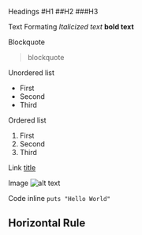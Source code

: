 Headings
#H1
##H2
###H3

Text Formating
*Italicized text*
**bold text**

Blockquote
>blockquote

Unordered list
- First
- Second
- Third

Ordered list
1. First
1. Second
1. Third

Link
[title](Https://www.example.com)

Image
![alt text](image.jpg)

Code inline
`puts "Hello World"`

Horizontal Rule
---





